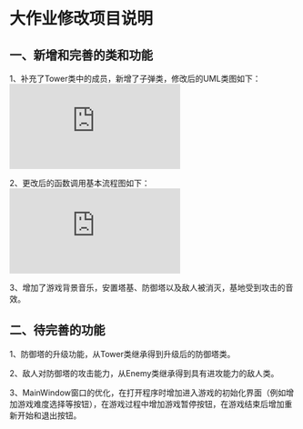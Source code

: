 # 大作业修改项目说明
## 一、新增和完善的类和功能
1、补充了Tower类中的成员，新增了子弹类，修改后的UML类图如下：
![avatar](https://note.youdao.com/ynoteshare1/index.html?id=62600412a23eeecdf52220940cd0307d&type=note)

2、更改后的函数调用基本流程图如下：
![avatar](https://note.youdao.com/ynoteshare1/index.html?id=07c17bfc27d6d89a7a5f4167868a6641&type=note)

3、增加了游戏背景音乐，安置塔基、防御塔以及敌人被消灭，基地受到攻击的音效。

## 二、待完善的功能
1、防御塔的升级功能，从Tower类继承得到升级后的防御塔类。

2、敌人对防御塔的攻击能力，从Enemy类继承得到具有进攻能力的敌人类。

3、MainWindow窗口的优化，在打开程序时增加进入游戏的初始化界面（例如增加游戏难度选择等按钮），在游戏过程中增加游戏暂停按钮，在游戏结束后增加重新开始和退出按钮。

